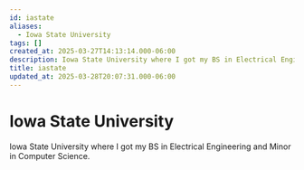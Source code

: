 ```yaml
---
id: iastate
aliases:
  - Iowa State University
tags: []
created_at: 2025-03-27T14:13:14.000-06:00
description: Iowa State University where I got my BS in Electrical Engineering and Minor in Computer Science.
title: iastate
updated_at: 2025-03-28T20:07:31.000-06:00
---
```


# Iowa State University

Iowa State University where I got my BS in Electrical Engineering and Minor in Computer Science.

